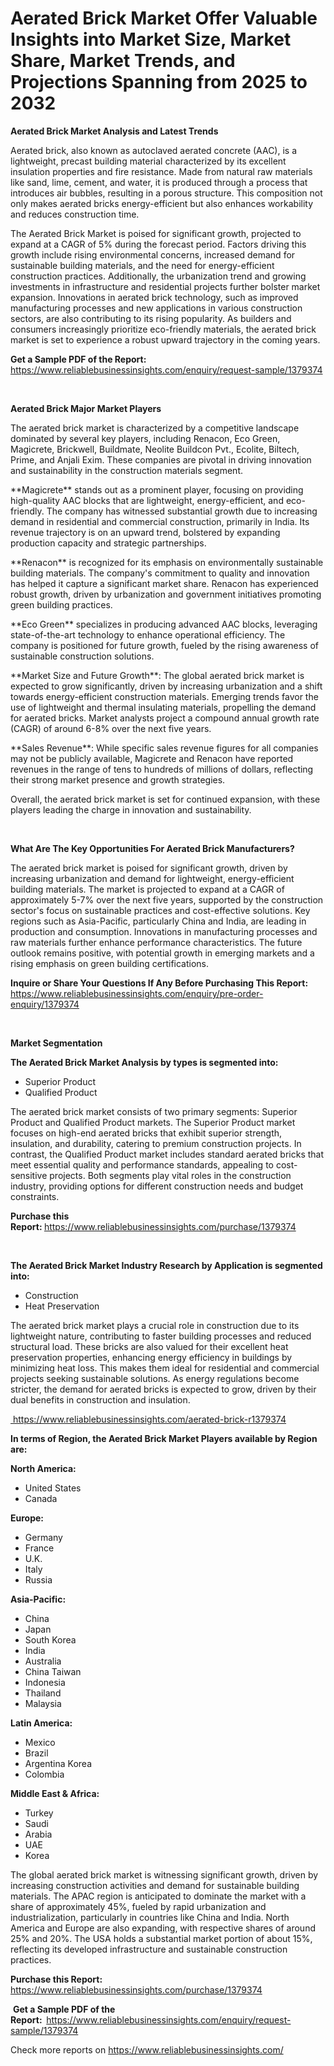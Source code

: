 <p><h1>Aerated Brick Market Offer Valuable Insights into Market Size, Market Share, Market Trends, and Projections Spanning from 2025 to 2032</h1></p><p><strong>Aerated Brick Market Analysis and Latest Trends</strong></p>
<p><p>Aerated brick, also known as autoclaved aerated concrete (AAC), is a lightweight, precast building material characterized by its excellent insulation properties and fire resistance. Made from natural raw materials like sand, lime, cement, and water, it is produced through a process that introduces air bubbles, resulting in a porous structure. This composition not only makes aerated bricks energy-efficient but also enhances workability and reduces construction time.</p><p>The Aerated Brick Market is poised for significant growth, projected to expand at a CAGR of 5% during the forecast period. Factors driving this growth include rising environmental concerns, increased demand for sustainable building materials, and the need for energy-efficient construction practices. Additionally, the urbanization trend and growing investments in infrastructure and residential projects further bolster market expansion. Innovations in aerated brick technology, such as improved manufacturing processes and new applications in various construction sectors, are also contributing to its rising popularity. As builders and consumers increasingly prioritize eco-friendly materials, the aerated brick market is set to experience a robust upward trajectory in the coming years.</p></p>
<p><strong>Get a Sample PDF of the Report:&nbsp;</strong> <a href="https://www.reliablebusinessinsights.com/enquiry/request-sample/1379374?utm_campaign=3273&utm_medium=2&utm_source=Github&utm_content=ia&utm_term=31032025&utm_id=aerated-brick">https://www.reliablebusinessinsights.com/enquiry/request-sample/1379374</a></p>
<p>&nbsp;</p>
<p><strong>Aerated Brick Major Market Players</strong></p>
<p><p>The aerated brick market is characterized by a competitive landscape dominated by several key players, including Renacon, Eco Green, Magicrete, Brickwell, Buildmate, Neolite Buildcon Pvt., Ecolite, Biltech, Prime, and Anjali Exim. These companies are pivotal in driving innovation and sustainability in the construction materials segment.</p><p>**Magicrete** stands out as a prominent player, focusing on providing high-quality AAC blocks that are lightweight, energy-efficient, and eco-friendly. The company has witnessed substantial growth due to increasing demand in residential and commercial construction, primarily in India. Its revenue trajectory is on an upward trend, bolstered by expanding production capacity and strategic partnerships.</p><p>**Renacon** is recognized for its emphasis on environmentally sustainable building materials. The company's commitment to quality and innovation has helped it capture a significant market share. Renacon has experienced robust growth, driven by urbanization and government initiatives promoting green building practices.</p><p>**Eco Green** specializes in producing advanced AAC blocks, leveraging state-of-the-art technology to enhance operational efficiency. The company is positioned for future growth, fueled by the rising awareness of sustainable construction solutions. </p><p>**Market Size and Future Growth**: The global aerated brick market is expected to grow significantly, driven by increasing urbanization and a shift towards energy-efficient construction materials. Emerging trends favor the use of lightweight and thermal insulating materials, propelling the demand for aerated bricks. Market analysts project a compound annual growth rate (CAGR) of around 6-8% over the next five years.</p><p>**Sales Revenue**: While specific sales revenue figures for all companies may not be publicly available, Magicrete and Renacon have reported revenues in the range of tens to hundreds of millions of dollars, reflecting their strong market presence and growth strategies. </p><p>Overall, the aerated brick market is set for continued expansion, with these players leading the charge in innovation and sustainability.</p></p>
<p>&nbsp;</p>
<p><strong>What Are The Key Opportunities For Aerated Brick Manufacturers?</strong></p>
<p><p>The aerated brick market is poised for significant growth, driven by increasing urbanization and demand for lightweight, energy-efficient building materials. The market is projected to expand at a CAGR of approximately 5-7% over the next five years, supported by the construction sector's focus on sustainable practices and cost-effective solutions. Key regions such as Asia-Pacific, particularly China and India, are leading in production and consumption. Innovations in manufacturing processes and raw materials further enhance performance characteristics. The future outlook remains positive, with potential growth in emerging markets and a rising emphasis on green building certifications.</p></p>
<p><strong>Inquire or Share Your Questions If Any Before Purchasing This Report:</strong> <a href="https://www.reliablebusinessinsights.com/enquiry/pre-order-enquiry/1379374?utm_campaign=3273&utm_medium=2&utm_source=Github&utm_content=ia&utm_term=31032025&utm_id=aerated-brick">https://www.reliablebusinessinsights.com/enquiry/pre-order-enquiry/1379374</a></p>
<p>&nbsp;</p>
<p><strong>Market Segmentation</strong></p>
<p><strong>The Aerated Brick Market Analysis by types is segmented into:</strong></p>
<p><ul><li>Superior Product</li><li>Qualified Product</li></ul></p>
<p><p>The aerated brick market consists of two primary segments: Superior Product and Qualified Product markets. The Superior Product market focuses on high-end aerated bricks that exhibit superior strength, insulation, and durability, catering to premium construction projects. In contrast, the Qualified Product market includes standard aerated bricks that meet essential quality and performance standards, appealing to cost-sensitive projects. Both segments play vital roles in the construction industry, providing options for different construction needs and budget constraints.</p></p>
<p><strong>Purchase this Report:&nbsp;</strong><a href="https://www.reliablebusinessinsights.com/purchase/1379374?utm_campaign=3273&utm_medium=2&utm_source=Github&utm_content=ia&utm_term=31032025&utm_id=aerated-brick">https://www.reliablebusinessinsights.com/purchase/1379374</a></p>
<p>&nbsp;</p>
<p><strong>The Aerated Brick Market Industry Research by Application is segmented into:</strong></p>
<p><ul><li>Construction</li><li>Heat Preservation</li></ul></p>
<p><p>The aerated brick market plays a crucial role in construction due to its lightweight nature, contributing to faster building processes and reduced structural load. These bricks are also valued for their excellent heat preservation properties, enhancing energy efficiency in buildings by minimizing heat loss. This makes them ideal for residential and commercial projects seeking sustainable solutions. As energy regulations become stricter, the demand for aerated bricks is expected to grow, driven by their dual benefits in construction and insulation.</p></p>
<p><a href="https://www.reliablebusinessinsights.com/aerated-brick-r1379374?utm_campaign=3273&utm_medium=2&utm_source=Github&utm_content=ia&utm_term=31032025&utm_id=aerated-brick">&nbsp;https://www.reliablebusinessinsights.com/aerated-brick-r1379374</a></p>
<p><strong>In terms of Region, the Aerated Brick Market Players available by Region are:</strong></p>
<p>
    <p> <strong> North America: </strong>
        <ul>
            <li>United States</li>
            <li>Canada</li>
        </ul>
        </p> 
    <p> <strong> Europe: </strong>
        <ul>
            <li>Germany</li>
            <li>France</li>
            <li>U.K.</li>
            <li>Italy</li>
            <li>Russia</li>
        </ul>
        </p> 
    <p> <strong> Asia-Pacific: </strong>
        <ul>
            <li>China</li>
            <li>Japan</li>
            <li>South Korea</li>
            <li>India</li>
            <li>Australia</li>
            <li>China Taiwan</li>
            <li>Indonesia</li>
            <li>Thailand</li>
            <li>Malaysia</li>
        </ul>
        </p> 
    <p> <strong> Latin America: </strong>
        <ul>
            <li>Mexico</li>
            <li>Brazil</li>
            <li>Argentina Korea</li>
            <li>Colombia</li>
        </ul>
        </p> 
    <p> <strong> Middle East & Africa: </strong>
        <ul>
            <li>Turkey</li>
            <li>Saudi</li>
            <li>Arabia</li>
            <li>UAE</li>
            <li>Korea</li>
        </ul>
    </p>
    </p>
<p><p>The global aerated brick market is witnessing significant growth, driven by increasing construction activities and demand for sustainable building materials. The APAC region is anticipated to dominate the market with a share of approximately 45%, fueled by rapid urbanization and industrialization, particularly in countries like China and India. North America and Europe are also expanding, with respective shares of around 25% and 20%. The USA holds a substantial market portion of about 15%, reflecting its developed infrastructure and sustainable construction practices.</p></p>
<p><strong>Purchase this Report: </strong><a href="https://www.reliablebusinessinsights.com/purchase/1379374?utm_campaign=3273&utm_medium=2&utm_source=Github&utm_content=ia&utm_term=31032025&utm_id=aerated-brick">https://www.reliablebusinessinsights.com/purchase/1379374</a></p>
<p>&nbsp;<strong>Get a Sample PDF of the Report:&nbsp;&nbsp;</strong><a href="https://www.reliablebusinessinsights.com/enquiry/request-sample/1379374?utm_campaign=3273&utm_medium=2&utm_source=Github&utm_content=ia&utm_term=31032025&utm_id=aerated-brick">https://www.reliablebusinessinsights.com/enquiry/request-sample/1379374</a></p>
<p><strong></strong></p>
<p>Check more reports on <a href="https://www.reliablebusinessinsights.com/?utm_campaign=3273&utm_medium=2&utm_source=Github&utm_content=ia&utm_term=31032025&utm_id=aerated-brick">https://www.reliablebusinessinsights.com/</a></p>